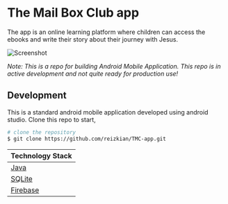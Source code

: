 # The Mail Box Club app
The app is an online learning platform where children can access the ebooks and write their story about their journey with Jesus.

![Screenshot](./docpic/ss.png)

_Note: This is a repo for building Android Mobile Application. This repo is in active development and not quite ready for production use!_

## Development
This is a standard android mobile application developed using android studio. Clone this repo to start,

```bash
# clone the repository
$ git clone https://github.com/reizkian/TMC-app.git
```

| Technology Stack                                           |
| ---------------------------------------------------------- |
| [Java](https://www.oracle.com/java/technologies)           |
| [SQLite](https://www.sqlite.org/index.html)                |
| [Firebase](https://firebase.google.com/)                   |